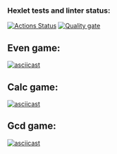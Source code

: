 ### Hexlet tests and linter status:
[![Actions Status](https://github.com/sobolevaea/frontend-project-44/actions/workflows/hexlet-check.yml/badge.svg)](https://github.com/sobolevaea/frontend-project-44/actions)
[![Quality gate](https://sonarcloud.io/api/project_badges/quality_gate?project=sobolevaea_frontend-project-44)](https://sonarcloud.io/summary/new_code?id=sobolevaea_frontend-project-44)

## Even game:
[![asciicast](https://asciinema.org/a/5ehqm7vLn8a042ml4PYhbnqqV.svg)](https://asciinema.org/a/5ehqm7vLn8a042ml4PYhbnqqV)

## Calc game:
[![asciicast](https://asciinema.org/a/UrAQUONYl72vvSia5GZOMlwEy.svg)](https://asciinema.org/a/UrAQUONYl72vvSia5GZOMlwEy)

## Gcd game:
[![asciicast](https://asciinema.org/a/SXPni1YwA2z6khojyqB5Ruqgs.svg)](https://asciinema.org/a/SXPni1YwA2z6khojyqB5Ruqgs)